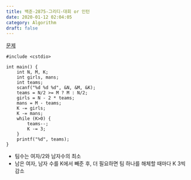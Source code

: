 ```yaml
---
title: 백준-2875-그리디-대회 or 인턴
date: 2020-01-12 02:04:05
category: Algorithm
draft: false
---
```


[문제](https://www.acmicpc.net/problem/2875)

```c{3}
#include <cstdio>

int main() {
	int N, M, K;
	int girls, mans;
	int teams;
	scanf("%d %d %d", &N, &M, &K);
	teams = N/2 >= M ? M : N/2;
	girls = N - 2 * teams;
	mans = M - teams;
	K -= girls;
	K -= mans;
	while (K>0) {
		teams--;
		K -= 3;
	}
	printf("%d", teams);
}
```

- 팀수는 여자/2와 남자수의 최소
- 남은 여자, 남자 수를 K에서 빼준 후, 더 필요하면 팀 하나를 해체할 때마다 K 3씩 감소
